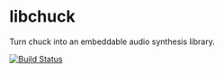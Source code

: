 libchuck
========

Turn chuck into an embeddable audio synthesis library.

[![Build Status](https://travis-ci.org/briansorahan/libchuck.png)](https://travis-ci.org/briansorahan/libchuck)

